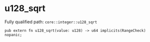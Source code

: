 # u128_sqrt

Fully qualified path: `core::integer::u128_sqrt`

<pre><code class="language-rust">pub extern fn u128_sqrt(value: u128) -&gt; u64 implicits(RangeCheck) nopanic;</code></pre>

